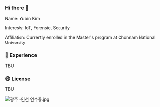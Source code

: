 ### Hi there 👋

Name: Yubin Kim

Interests: IoT, Forensic, Security

Affiliation: Currently enrolled in the Master's program at Chonnam National University



### 🌱 Experience 

TBU

### 😄 License

TBU

![광주 -인천 연수증.jpg]()

<!--
**kingyoubin/kingyoubin** is a ✨ _special_ ✨ repository because its `README.md` (this file) appears on your GitHub profile.

Here are some ideas to get you started:

- 🔭 I’m currently working on ...
- 🌱 I’m currently learning ...
- 👯 I’m looking to collaborate on ...
- 🤔 I’m looking for help with ...
- 💬 Ask me about ...
- 📫 How to reach me: ...
- 😄 Pronouns: ...
- ⚡ Fun fact: ...
-->
